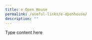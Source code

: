 ```yaml
---
title: e Open House
permalink: /useful-links/e-openhouse/
description: ""
---
```



Type content here